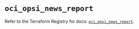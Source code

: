 # `oci_opsi_news_report`

Refer to the Terraform Registry for docs: [`oci_opsi_news_report`](https://registry.terraform.io/providers/oracle/oci/7.19.0/docs/resources/opsi_news_report).
